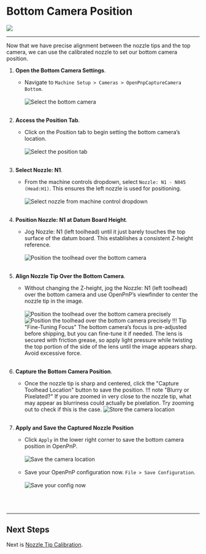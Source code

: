 # Bottom Camera Position

![](../images/lumenpnp-v4-docs-logo-small.png)

---

Now that we have precise alignment between the nozzle tips and the top camera, we can use the calibrated nozzle to set our bottom camera position.

1. **Open the Bottom Camera Settings**.
    * Navigate to `Machine Setup > Cameras > OpenPnpCaptureCamera Bottom`.<br/><br/>
     ![Select the bottom camera](images/01-navigate-to-bottom-camera-settings.webp)
<br/><br/>

2. **Access the Position Tab**.
    * Click on the Position tab to begin setting the bottom camera’s location.<br/><br/>
     ![Select the position tab](images/02-bottom-cam-position-tab.webp)
<br/><br/>

3. **Select Nozzle: N1**.
    * From the machine controls dropdown, select `Nozzle: N1 - N045 (Head:H1)`. This ensures the left nozzle is used for positioning.<br/><br/>
     ![Select nozzle from machine control dropdown](images/03-select-nozzle-n1-from-machine-controls.webp)
<br/><br/>

4. **Position Nozzle: N1 at Datum Board Height**.
    * Jog Nozzle: N1 (left toolhead) until it just barely touches the top surface of the datum board. This establishes a consistent Z-height reference.<br/><br/>
     ![Position the toolhead over the bottom camera](../2-connect-to-machine/images/25-touch-nozzle-to-datum-board.webp)
<br/><br/>

5. **Align Nozzle Tip Over the Bottom Camera**.
    * Without changing the Z-height, jog the Nozzle: N1 (left toolhead) over the bottom camera and use OpenPnP’s viewfinder to center the nozzle tip in the image.<br/><br/>
     ![Position the toolhead over the bottom camera precisely](../2-connect-to-machine/images/26-touch-datum-board-and-bring-over-bottom-cam-gif.gif)
     ![Position the toolhead over the bottom camera precisely](../2-connect-to-machine/images/27-center-nozzle-tip-over-bottom-camera.webp)
    !!! Tip "Fine-Tuning Focus"
        The bottom camera’s focus is pre-adjusted before shipping, but you can fine-tune it if needed. The lens is secured with friction grease, so apply light pressure while twisting the top portion of the side of the lens until the image appears sharp. Avoid excessive force.
<br/><br/>

6. **Capture the Bottom Camera Position**.
    * Once the nozzle tip is sharp and centered, click the "Capture Toolhead Location" button to save the position.
    !!! note "Blurry or Pixelated?"
        If you are zoomed in very close to the nozzle tip, what may appear as blurriness could actually be pixelation. Try zooming out to check if this is the case.
     ![Store the camera location](images/04-capture-bottom-camera-position.webp)
<br/><br/>

7. **Apply and Save the Captured Nozzle Position**
    * Click `Apply` in the lower right corner to save the bottom camera position in OpenPnP.<br/><br/>
     ![Save the camera location](../2-connect-to-machine/images/apply-button.webp)<br/><br/>
    * Save your OpenPnP configuration now. `File > Save Configuration`.<br/><br/>
      ![Save your config now](../2-connect-to-machine/images/save-config.webp)<br/><br/>
<br/><br/>

---

## Next Steps

Next is [Nozzle Tip Calibration](../8-nozzle-tip-calibration/nozzle-tip-calibration.md).
